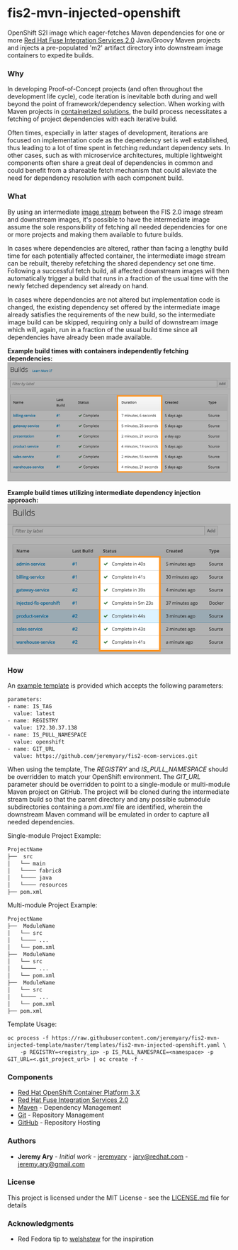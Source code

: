 # fis2-mvn-injected-openshift

OpenShift S2I image which eager-fetches Maven dependencies for one or more [Red Hat Fuse Integration Services 2.0](https://access.redhat.com/documentation/en-us/red_hat_jboss_middleware_for_openshift/3/html/red_hat_jboss_fuse_integration_services_2.0_for_openshift/) Java/Groovy Maven projects and injects a pre-populated 'm2' artifact directory into downstream image containers to expedite builds.

### Why

In developing Proof-of-Concept projects (and often throughout the development life cycle), code iteration is inevitable both during and well beyond the point of framework/dependency selection. When working with Maven projects in [containerized solutions](https://docs.openshift.com/container-platform/3.5/architecture/core_concepts/containers_and_images.html), the build process necessitates a fetching of project dependencies with each iterative build.

Often times, especially in latter stages of development, iterations are focused on implementation code as the dependency set is well established, thus leading to a lot of time spent in fetching redundant dependency sets. In other cases, such as with microservice architectures, multiple lightweight components often share a great deal of dependencies in common and could benefit from a shareable fetch mechanism that could alleviate the need for dependency resolution with each component build.

### What

By using an intermediate [image stream](https://docs.openshift.com/container-platform/3.5/architecture/core_concepts/builds_and_image_streams.html) between the FIS 2.0 image stream and downstream images, it's possible to have the intermediate image assume the sole responsibility of fetching all needed dependencies for one or more projects and making them available to future builds.

In cases where dependencies are altered, rather than facing a lengthy build time for each potentially affected container, the intermediate image stream can be rebuilt, thereby refetching the shared dependency set one time. Following a successful fetch build, all affected downstream images will then automatically trigger a build that runs in a fraction of the usual time with the newly fetched dependency set already on hand.

In cases where dependencies are not altered but implementation code is changed, the existing dependency set offered by the intermediate image already satisfies the requirements of the new build, so the intermediate image build can be skipped, requiring only a build of downstream image which will, again, run in a fraction of the usual build time since all dependencies have already been made available.

**Example build times with containers independently fetching dependencies:**
![Independent Build Times](images/independent_build_times.png)

**Example build times utilizing intermediate dependency injection approach:**
![Injected Build Times](images/inject_build_times.png)

### How

An [example template](templates/fis2-mvn-injected-openshift.yaml) is provided which accepts the following parameters:

```
parameters:
- name: IS_TAG
  value: latest
- name: REGISTRY
  value: 172.30.37.138
- name: IS_PULL_NAMESPACE
  value: openshift
- name: GIT_URL
  value: https://github.com/jeremyary/fis2-ecom-services.git
```

When using the template, The *REGISTRY* and *IS_PULL_NAMESPACE* should be overridden to match your OpenShift environment. The *GIT_URL* parameter should be overridden to point to a single-module or multi-module Maven project on GitHub. The project will be cloned during the intermediate stream build so that the parent directory and any possible submodule subdirectories containing a *pom.xml* file are identified, wherein the downstream Maven command will be emulated in order to capture all needed dependencies.

Single-module Project Example:
```
ProjectName
├──  src
│   └── main
│   └──── fabric8
│   └──── java
│   └──── resources
├── pom.xml
```

Multi-module Project Example:
```
ProjectName
├──  ModuleName
│   └── src
│   └──── ...
│   └── pom.xml
├──  ModuleName
│   └── src
│   └──── ...
│   └── pom.xml
├──  ModuleName
│   └── src
│   └──── ...
│   └── pom.xml
├── pom.xml
```

Template Usage:
```
oc process -f https://raw.githubusercontent.com/jeremyary/fis2-mvn-injected-template/master/templates/fis2-mvn-injected-openshift.yaml \
    -p REGISTRY=<registry_ip> -p IS_PULL_NAMESPACE=<namespace> -p GIT_URL=<.git_project_url> | oc create -f -
```

### Components

* [Red Hat OpenShift Container Platform 3.X](https://docs.openshift.com/container-platform/3.5/welcome/index.html)
* [Red Hat Fuse Integration Services 2.0](https://access.redhat.com/documentation/en-us/red_hat_jboss_middleware_for_openshift/3/html/red_hat_jboss_fuse_integration_services_2.0_for_openshift/)
* [Maven](https://maven.apache.org/) - Dependency Management
* [Git](https://git-scm.com/) - Repository Management
* [GitHub](https://github.com/) - Repository Hosting

### Authors

* **Jeremy Ary** - *Initial work* - [jeremyary](https://github.com/jeremyary) - jary@redhat.com - jeremy.ary@gmail.com

### License

This project is licensed under the MIT License - see the [LICENSE.md](LICENSE.md) file for details

### Acknowledgments

* Red Fedora tip to [welshstew](https://github.com/welshstew/fis-groovy-openshift) for the inspiration
